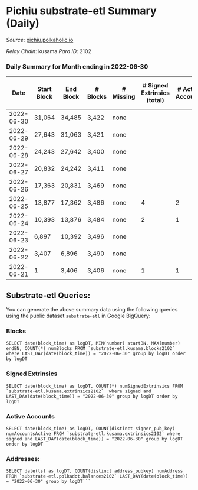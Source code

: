 # Pichiu substrate-etl Summary (Daily)

_Source_: [pichiu.polkaholic.io](https://pichiu.polkaholic.io)

*Relay Chain*: kusama
*Para ID*: 2102



### Daily Summary for Month ending in 2022-06-30


| Date | Start Block | End Block | # Blocks | # Missing | # Signed Extrinsics (total) | # Active Accounts | # Addresses with Balances | # Events | # Transfers | # XCM Transfers In | # XCM Transfers Out |
| ---- | ----------- | --------- | -------- | --------- | --------------------------- | ----------------- | ------------------------- | -------- | ----------- | ------------------ | ------------------- |
| 2022-06-30 | 31,064 | 34,485 | 3,422 | none  |  |  | 5 | 6,846 |   |   |   |
| 2022-06-29 | 27,643 | 31,063 | 3,421 | none  |  |  | 5 | 6,844 |   |   |   |
| 2022-06-28 | 24,243 | 27,642 | 3,400 | none  |  |  | 5 | 6,802 |   |   |   |
| 2022-06-27 | 20,832 | 24,242 | 3,411 | none  |  |  | 5 | 6,824 |   |   |   |
| 2022-06-26 | 17,363 | 20,831 | 3,469 | none  |  |  | 5 | 6,940 |   |   |   |
| 2022-06-25 | 13,877 | 17,362 | 3,486 | none  | 4 | 2 | 5 | 6,999 | 1  |   |   |
| 2022-06-24 | 10,393 | 13,876 | 3,484 | none  | 2 | 1 | 4 | 6,976 |   |   |   |
| 2022-06-23 | 6,897 | 10,392 | 3,496 | none  |  |  | 4 | 6,994 |   |   |   |
| 2022-06-22 | 3,407 | 6,896 | 3,490 | none  |  |  | 4 | 6,982 |   |   |   |
| 2022-06-21 | 1 | 3,406 | 3,406 | none  | 1 | 1 | 4 | 6,821 | 1  |   |   |

## Substrate-etl Queries:
You can generate the above summary data using the following queries using the public dataset `substrate-etl` in Google BigQuery:


### Blocks
```
SELECT date(block_time) as logDT, MIN(number) startBN, MAX(number) endBN, COUNT(*) numBlocks FROM `substrate-etl.kusama.blocks2102`  where LAST_DAY(date(block_time)) = "2022-06-30" group by logDT order by logDT
```


### Signed Extrinsics
```
SELECT date(block_time) as logDT, COUNT(*) numSignedExtrinsics FROM `substrate-etl.kusama.extrinsics2102`  where signed and LAST_DAY(date(block_time)) = "2022-06-30" group by logDT order by logDT
```


### Active Accounts
```
SELECT date(block_time) as logDT, COUNT(distinct signer_pub_key) numAccountsActive FROM `substrate-etl.kusama.extrinsics2102` where signed and LAST_DAY(date(block_time)) = "2022-06-30" group by logDT order by logDT
```


### Addresses:
```
SELECT date(ts) as logDT, COUNT(distinct address_pubkey) numAddress FROM `substrate-etl.polkadot.balances2102` LAST_DAY(date(block_time)) = "2022-06-30" group by logDT```

